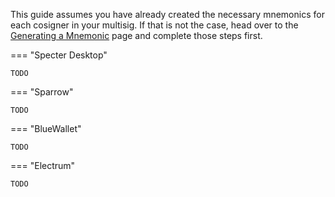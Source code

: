 This guide assumes you have already created the necessary mnemonics for each cosigner in your multisig. If that is not the case, head over to the [Generating a Mnemonic](../generating-a-mnemonic) page and complete those steps first.

=== "Specter Desktop"

    TODO

=== "Sparrow"

    TODO

=== "BlueWallet"

    TODO

=== "Electrum" 

    TODO